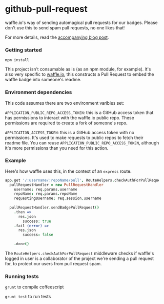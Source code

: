github-pull-request
===================

waffle.io's way of sending automagical pull requests for our badges. Please don't use this to send spam pull requests, no one likes that!

For more details, read the [accompanying blog post](https://waffle.io/blog/2014/01/15/automagical-pull-requests/).

### Getting started
`npm install`

This project isn't consumable as is (as an npm module, for example). It's also very specific to [waffle.io](https://waffle.io), this constructs a Pull Request to embed the waffle badge into someone's readme.

### Environment dependencies

This code assumes there are two environment varibles set:

`APPLICATION_PUBLIC_REPO_ACCESS_TOKEN`: this is a GitHub access token that has permissions to interact with the waffle.io public repo. These permissions are required to create a fork of someone's repo.

`APPLICATION_ACCESS_TOKEN`: this is a GitHub access token with no permissions. It's used to make requests to public repos to fetch their readme file. You can reuse `APPLICATION_PUBLIC_REPO_ACCESS_TOKEN`, although it's more permissions than you need for this action.

### Example

Here's how waffle uses this, in the context of an `express` route.

```coffeescript
app.get '/:username/:repoName/pull', RouteHelpers.checkAuthForPullRequest, (req, res) ->
  pullRequestHandler = new PullRequestHandler
    username: req.params.username
    repoName: req.params.repoName
    requestingUsername: req.session.username
 
  pullRequestHandler.sendBadgePullRequest()
    .then =>
      res.json
        success: true
    .fail (error) =>
      res.json
        success: false
 
    .done()
```

The `RouteHelpers.checkAuthForPullRequest` middleware checks if waffle's logged in user is a collaborator of the project we're sending a pull request for, to protect our users from pull request spam.

### Running tests

`grunt` to compile coffeescript

`grunt test` to run tests
